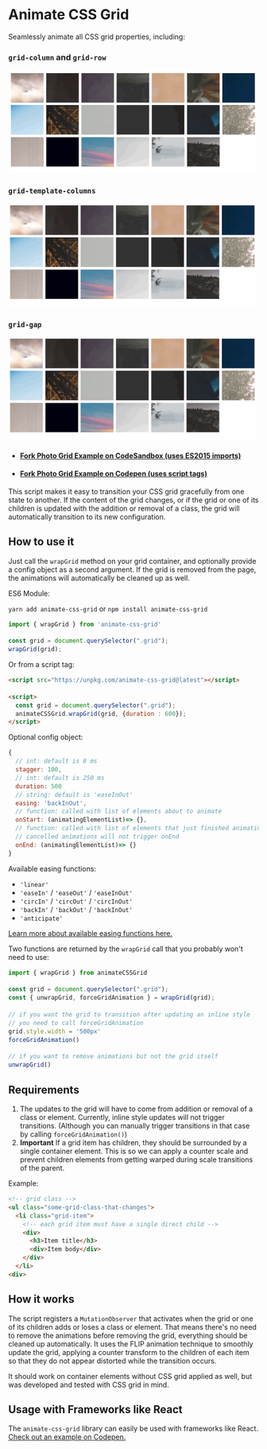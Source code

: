 # Animate CSS Grid

Seamlessly animate all CSS grid properties, including:

### `grid-column` and `grid-row`

<a href="https://codepen.io/aholachek/pen/VXjOPB">
<img src="./examples/grid-column-optimized.gif" alt="grid-column and grid-row" width="500px">
</a>


### `grid-template-columns`

<a href="https://codepen.io/aholachek/pen/VXjOPB">
<img src="./examples/grid-template-columns-optimized-1.gif" alt="grid-template-columns" width="500px">
</a>

### `grid-gap`

<a href="https://codepen.io/aholachek/pen/VXjOPB">
<img src="./examples/grid-gap-optimized-1.gif" alt="grid-gap" width="500px">
</a>


- #### [Fork Photo Grid Example on CodeSandbox (uses ES2015 imports)](https://codesandbox.io/s/bold-field-j8mss)
- #### [Fork Photo Grid Example on Codepen (uses script tags)](https://codepen.io/aholachek/pen/VXjOPB)

This script makes it easy to transition your CSS grid gracefully from one state to another.
If the content of the grid changes, or if the grid or one of its children is updated with the addition or removal of a class, the grid will automatically transition to its new configuration.

## How to use it

Just call the `wrapGrid` method on your grid container, and optionally provide a config object as a second argument.
If the grid is removed from the page, the animations will automatically be cleaned up as well.

ES6 Module:

`yarn add animate-css-grid` or `npm install animate-css-grid`

```js
import { wrapGrid } from 'animate-css-grid'

const grid = document.querySelector(".grid");
wrapGrid(grid);
```

Or from a script tag:

```html
<script src="https://unpkg.com/animate-css-grid@latest"></script>

<script>
  const grid = document.querySelector(".grid");
  animateCSSGrid.wrapGrid(grid, {duration : 600});
</script>
```

Optional config object:

```js
{
  // int: default is 0 ms
  stagger: 100,
  // int: default is 250 ms
  duration: 500
  // string: default is 'easeInOut'
  easing: 'backInOut',
  // function: called with list of elements about to animate
  onStart: (animatingElementList)=> {},
  // function: called with list of elements that just finished animating
  // cancelled animations will not trigger onEnd
  onEnd: (animatingElementList)=> {}
}
```

Available easing functions:

- `'linear'`
- `'easeIn'` / `'easeOut'` / `'easeInOut'`
- `'circIn'` / `'circOut'` / `'circInOut'`
- `'backIn'` / `'backOut'` / `'backInOut'`
- `'anticipate'`

[Learn more about available easing functions here.](https://popmotion.io/api/easing/)

Two functions are returned by the `wrapGrid` call that you probably won't need to use:

```js
import { wrapGrid } from animateCSSGrid

const grid = document.querySelector(".grid");
const { unwrapGrid, forceGridAnimation } = wrapGrid(grid);

// if you want the grid to transition after updating an inline style
// you need to call forceGridAnimation
grid.style.width = '500px'
forceGridAnimation()

// if you want to remove animations but not the grid itself
unwrapGrid()
```

## Requirements

1.  The updates to the grid will have to come from addition or removal of a class or element. Currently, inline style updates will not trigger transitions. (Although you can manually trigger transitions in that case by calling `forceGridAnimation()`)
2.  **Important** If a grid item has children, they should be surrounded by a single container element. This is so we can apply a counter scale and prevent children elements from getting warped during scale transitions of the parent.

Example:

```html
<!-- grid class -->
<ul class="some-grid-class-that-changes">
  <li class="grid-item">
    <!-- each grid item must have a single direct child -->
    <div>
      <h3>Item title</h3>
      <div>Item body</div>
    </div>
  </li>
<div>
```

## How it works

The script registers a `MutationObserver` that activates when the grid or one of its children adds or loses a class or element. That means there's no need to remove the animations before removing the grid, everything should be cleaned up automatically.
It uses the FLIP animation technique to smoothly update the grid, applying a counter transform to the children of each item so that they do not appear distorted while the transition occurs.

It should work on container elements without CSS grid applied as well, but was developed and tested with CSS grid in mind.

## Usage with Frameworks like React

The `animate-css-grid` library can easily be used with frameworks like React.
[Check out an example on Codepen.](https://codepen.io/aholachek/pen/mxwvmV)
